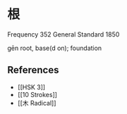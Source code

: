 # 根
Frequency 352
General Standard 1850

gēn
root, base(d on); foundation

## References
- [[HSK 3]]
- [[10 Strokes]]
- [[木 Radical]]